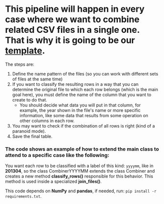 # This pipeline will happen in every case where we want to combine related CSV files in a single one. That is why it is going to be our [template](https://en.wikipedia.org/wiki/Template_method_pattern).
The steps are:
1. Define the name pattern of the files (so you can work with different sets of files at the same time)
2. If you want to classify the resulting rows in a way that you can determine the original file to which each row belongs (which is the main goal here), you must define the name of the column that you want to create to do that.
   - You should decide what data you will put in that column, for example, the year shown in the file's name or more specific information, like some data that results from some operation on other columns in each row.
3. You may want to check if the combination of all rows is right (kind of a paranoid mode).
4. Save the final table.

### The code shows an example of how to extend the main class to attend to a specific case like the following:

You want each row to be classified with a label of this kind: `yyyymm`, like in **201304**, so the class CombinerYYYYMM extends the class Combiner and creates a new method **classify_rows()** responsible for this behavior. This method is used inside a specialized **join_files()**.

This code depends on **NumPy** and **pandas**, if needed, run: `pip install -r requirements.txt`.

